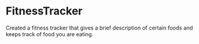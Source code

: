 # FitnessTracker
Created a fitness tracker that gives a brief description of certain foods and keeps track of food you are eating.
